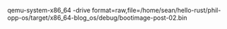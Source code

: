 qemu-system-x86_64 -drive format=raw,file=/home/sean/hello-rust/phil-opp-os/target/x86_64-blog_os/debug/bootimage-post-02.bin